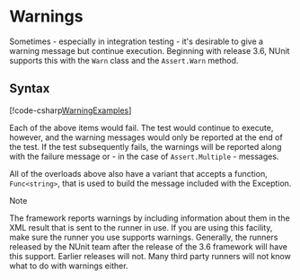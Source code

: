 # Warnings

Sometimes - especially in integration testing - it's desirable to give a warning message but continue execution. Beginning with release 3.6, NUnit supports this with the `Warn` class and the `Assert.Warn` method.

## Syntax

[!code-csharp[WarningExamples](~/snippets/Snippets.NUnit/WarningExamples.cs#WarningExamples)]

Each of the above items would fail. The test would continue to execute, however, and the warning messages would only be reported at the end of the test. If the test subsequently fails, the warnings will be reported along with the failure message or - in the case of `Assert.Multiple` - messages.

All of the overloads above also have a variant that accepts a function, `Func<string>`, that is used to build the message included with the Exception.

> [!NOTE]
> The framework reports warnings by including information about them in the XML result that is sent to the runner in use. If you are using this facility, make sure the runner you use supports warnings. Generally, the runners released by the NUnit team after the release of the 3.6 framework will have this support. Earlier releases will not. Many third party runners will not know what to do with warnings either.
